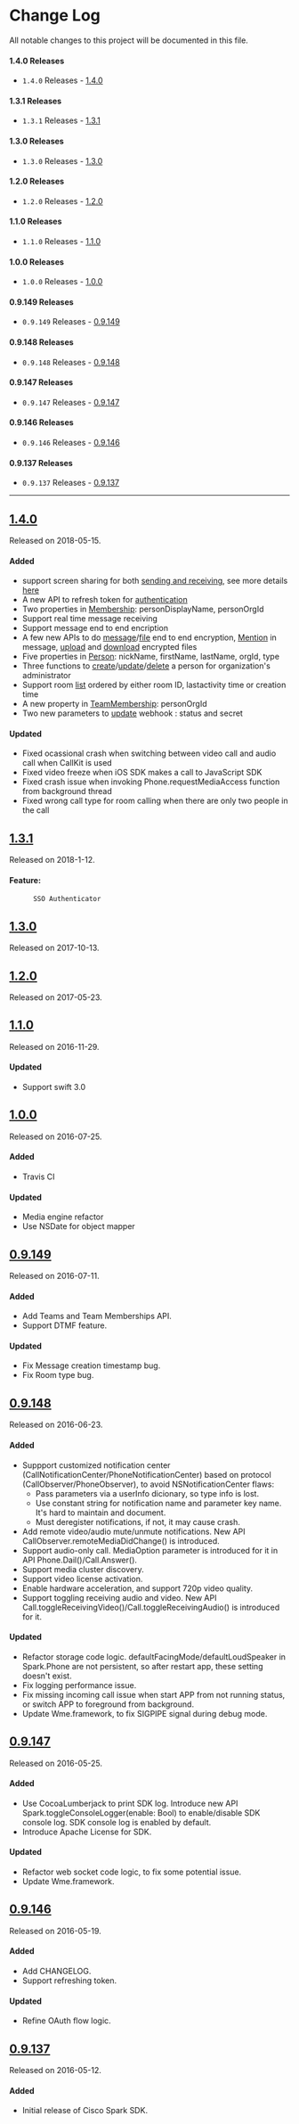 # Change Log
All notable changes to this project will be documented in this file.
#### 1.4.0 Releases

- `1.4.0` Releases - [1.4.0](#140)
#### 1.3.1 Releases

- `1.3.1` Releases - [1.3.1](#131)

#### 1.3.0 Releases

- `1.3.0` Releases - [1.3.0](#130)

#### 1.2.0 Releases

- `1.2.0` Releases - [1.2.0](#120)

#### 1.1.0 Releases

- `1.1.0` Releases - [1.1.0](#110)

#### 1.0.0 Releases

- `1.0.0` Releases - [1.0.0](#100)

#### 0.9.149 Releases

- `0.9.149` Releases - [0.9.149](#09149)

#### 0.9.148 Releases

- `0.9.148` Releases - [0.9.148](#09148)

#### 0.9.147 Releases

- `0.9.147` Releases - [0.9.147](#09147)

#### 0.9.146 Releases

- `0.9.146` Releases - [0.9.146](#09146)

#### 0.9.137 Releases

- `0.9.137` Releases - [0.9.137](#09137)

---
## [1.4.0](https://github.com/ciscospark/spark-ios-sdk/releases/tag/1.4.0)
Released on 2018-05-15.

#### Added
- support screen sharing for both [sending and receiving](https://github.com/webex/spark-ios-sdk/blob/EFT/1.4.0/README.md#usage), see more details [here](https://github.com/webex/spark-ios-sdk/wiki/screen-sharing...TBD)
- A new API to refresh token for [authentication](https://webex.github.io/spark-ios-sdk/Protocols/Authenticator.html#/...TBD)
- Two properties in [Membership](https://webex.github.io/spark-ios-sdk/Structs/Membership.html): personDisplayName, personOrgId
- Support real time message receiving
- Support message end to end encription
- A few new APIs to do [message](https://webex.github.io/spark-ios-sdk/Classes/MessageClient.html#/...TBD)/[file](https://webex.github.io/spark-ios-sdk/Classes/MessageClient.html#/...TBD) end to end encryption, [Mention](https://webex.github.io/spark-ios-sdk/Classes/MessageClient.html#/...TBD) in message, [upload](https://webex.github.io/spark-ios-sdk/Structs/Message.html#/...LocalFile) and [download](https://webex.github.io/spark-ios-sdk/Structs/Message.html#/...RemoteFile) encrypted files
- Five properties in [Person](https://webex.github.io/spark-ios-sdk/Structs/Person.html): nickName, firstName, lastName, orgId, type
- Three functions to [create](https://webex.github.io/spark-ios-sdk/Classes/PersonClient.html#/...TBD)/[update](https://webex.github.io/spark-ios-sdk/Classes/PersonClient.html#/...TBD)/[delete](https://webex.github.io/spark-ios-sdk/Classes/PersonClient.html#/...TBD) a person for organization's administrator
- Support room [list](https://webex.github.io/spark-ios-sdk/Classes/RoomClient.html#/...TBD) ordered by either room ID, lastactivity time or creation time
- A new property in [TeamMembership](https://webex.github.io/spark-ios-sdk/Structs/TeamMembership.html): personOrgId
- Two new parameters to [update](https://webex.github.io/spark-ios-sdk/Classes/WebhookClient.html#/...TBD) webhook : status and secret

#### Updated
- Fixed ocassional crash when switching between video call and audio call when CallKit is used
- Fixed video freeze when iOS SDK makes a call to JavaScript SDK
- Fixed crash issue when invoking Phone.requestMediaAccess function from background thread
- Fixed wrong call type for room calling when there are only two people in the call

## [1.3.1](https://github.com/ciscospark/spark-ios-sdk/releases/tag/1.3.1)
Released on 2018-1-12.

#### Feature:
          SSO Authenticator

## [1.3.0](https://github.com/ciscospark/spark-ios-sdk/releases/tag/1.3.0)
Released on 2017-10-13.

## [1.2.0](https://github.com/ciscospark/spark-ios-sdk/releases/tag/1.2.0)
Released on 2017-05-23.

## [1.1.0](https://github.com/ciscospark/spark-ios-sdk/releases/tag/1.1.0)
Released on 2016-11-29.

#### Updated
- Support swift 3.0

## [1.0.0](https://github.com/ciscospark/spark-ios-sdk/releases/tag/1.0.0)
Released on 2016-07-25.

#### Added
- Travis CI

#### Updated
- Media engine refactor
- Use NSDate for object mapper 

## [0.9.149](https://github.com/ciscospark/spark-ios-sdk/releases/tag/0.9.149)
Released on 2016-07-11.

#### Added
- Add Teams and Team Memberships API.
- Support DTMF feature.

#### Updated
- Fix Message creation timestamp bug.
- Fix Room type bug.

## [0.9.148](https://github.com/ciscospark/spark-ios-sdk/releases/tag/0.9.148)
Released on 2016-06-23.

#### Added
- Suppport customized notification center (CallNotificationCenter/PhoneNotificationCenter) based on protocol (CallObserver/PhoneObserver), to avoid NSNotificationCenter flaws:
    - Pass parameters via a userInfo dicionary, so type info is lost.
    - Use constant string for notification name and parameter key name. It's hard to maintain and document.
    - Must deregister notifications, if not, it may cause crash.
- Add remote video/audio mute/unmute notifications. New API CallObserver.remoteMediaDidChange() is introduced.
- Support audio-only call. MediaOption parameter is introduced for it in API Phone.Dail()/Call.Answer().
- Support media cluster discovery.
- Support video license activation.
- Enable hardware acceleration, and support 720p video quality.
- Support toggling receiving audio and video. New API Call.toggleReceivingVideo()/Call.toggleReceivingAudio() is introduced for it.

#### Updated
- Refactor storage code logic. defaultFacingMode/defaultLoudSpeaker in Spark.Phone are not persistent, so after restart app, these setting doesn't exist.
- Fix logging performance issue.
- Fix missing incoming call issue when start APP from not running status, or switch APP to foreground from background.
- Update Wme.framework, to fix SIGPIPE signal during debug mode.

## [0.9.147](https://github.com/ciscospark/spark-ios-sdk/releases/tag/0.9.147)
Released on 2016-05-25.

#### Added
- Use CocoaLumberjack to print SDK log. Introduce new API Spark.toggleConsoleLogger(enable: Bool) to enable/disable SDK console log. SDK console log is enabled by default.
- Introduce Apache License for SDK.

#### Updated
- Refactor web socket code logic, to fix some potential issue.
- Update Wme.framework.

## [0.9.146](https://github.com/ciscospark/spark-ios-sdk/releases/tag/0.9.146)
Released on 2016-05-19.

#### Added
- Add CHANGELOG.
- Support refreshing token.

#### Updated
- Refine OAuth flow logic.

## [0.9.137](https://github.com/ciscospark/spark-ios-sdk/releases/tag/0.9.137)
Released on 2016-05-12.

#### Added
- Initial release of Cisco Spark SDK.
